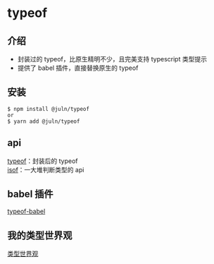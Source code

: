 # typeof

## 介绍

- 封装过的 typeof，比原生精明不少，且完美支持 typescript 类型提示
- 提供了 babel 插件，直接替换原生的 typeof

## 安装

```
$ npm install @juln/typeof
or
$ yarn add @juln/typeof
```

## api

[typeof](doc/typeof-api.md)：封装后的 typeof
<br />
[isof](doc/isof-api.md)：一大堆判断类型的 api

## babel 插件

[typeof-babel](doc/typeof-babel.md)

## 我的类型世界观

[类型世界观](doc/type-outlook.md)
